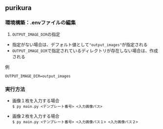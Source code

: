 ## purikura

### 環境構築：.envファイルの編集
1. `OUTPUT_IMAGE_DIR`の指定
* 指定がない場合は、デフォルト値として`"output_images"`が指定される
* `OUTPUT_IMAGE_DIR`で指定されているディレクトリが存在しない場合は、作成される

例
```.env
OUTPUT_IMAGE_DIR=output_images
```

### 実行方法
* 画像１枚を入力する場合  
`$ py main.py <テンプレート番号> <入力画像パス>`

* 画像２枚を入力する場合  
`$ py main.py <テンプレート番号> <入力画像パス１> <入力画像パス２>`
